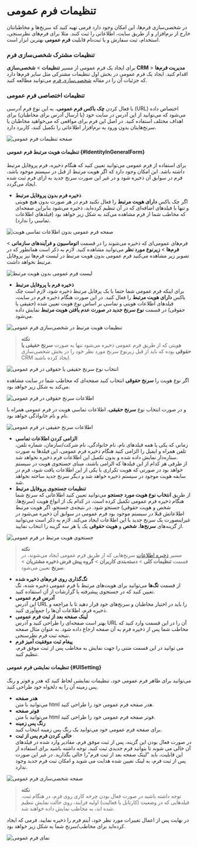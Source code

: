 # تنظیمات فرم عمومی

در شخصی‌سازی فرم‌ها، این امکان وجود دارد فرمی تهیه کنید که سرنخ‌ها و مخاطبانتان خارج از نرم‌افزار و از طریق سایت، اطلاعاتی را ثبت کنند. مثلا برای فرم‌های نظرسنجی، استخدام، ثبت سفارش و یا ثبت‌نام قابلیت **فرم عمومی** بهترین ابزار است.
### تنظیمات مشترک شخصی‌سازی فرم
برای ایجاد یک فرم عمومی از مسیر **تنظیمات** > **شخصی‌سازی CRM** > **مدیریت فرم‌ها** اقدام کنید. ایجاد یک فرم عمومی در بخش اول تنظیمات مشترکی مثل سایر فرم‌ها دارد که جزئیات آن را در مقاله [شخصی‌سازی فرم](https://github.com/1stco/PayamGostarDocs/blob/master/help2.5.4/Settings/Personalization-crm/Form-management/2.6.0/Form-customize-setting.md) می‌توانید مطالعه کنید.

### تنظیمات اختصاصی فرم عمومی
با فعال کردن **چک باکس فرم عمومی**، به این نوع فرم آدرسی (URL) اختصاص داده می‌شود که می‌توانید از این آدرس در سایت خود (یا ارسال آدرس برای مخاطبان) برای اهداف مختلف استفاده کنید. در اصل این فرم برای مواقعی که می‌خواهید مخاطبان یا سرنخ‌هایتان بدون ورود به نرم‌افزار اطلاعاتی را تکمیل کنند، کاربرد دارد.

![صفحه تنظیمات فرم عمومی](./Images/GeneralForm.jpg)

#### تنظیمات هویت مرتبط فرم عمومی {#IdentityInGeneralForm}
برای استفاده از فرم عمومی می‌توانید تعیین کنید که هنگام ذخیره، فرم پروفایل مرتبط داشته باشد. این امکان وجود دارد که اگر هویت مرتبط از قبل در سیستم موجود باشد، فرم در سوابق آن ذخیره شود و در غیر این صورت سرنخ جدید به ازای فرم ثبت شده ایجاد می‌گردد.<br>
- **ذخیره فرم بدون پروفایل مرتبط**<br>
   اگر چک باکس **دارای هویت مرتبط** را فعال نکنید فرم در هر صورت بدون هیچ هویتی و تنها با فیلدهای اضافه‌ای که در آن تنظیم کرده‌اید، ذخیره می‌شود بنابراین صفحه‌ای که مخاطب شما از فرم مشاهده می‌کند به شکل زیر خواهد بود (فیلدهای اطلاعات تماسی را ندارد).

![صفحه فرم عمومی بدون اطلاعات تماسی هویت](./Images/General-Form-Without-Identity.png)

فرم‌های عمومی‌ای که ذخیره می‌شوند را در قسمت **اتوماسیون و فرآیندهای سازمانی** > **فرم‌ها** > **زیرنوع مورد نظر** می‌توانید مشاهده کنید. لازم به ذکر است همانطور که در تصویر زیر مشاهده می‌کنید فرم عمومی بدون هویت مرتبط در لیست فرم‌ها نیز پروفایل مرتبط نخواهد داشت.

![لیست فرم عمومی بدون هویت مرتبط](./Images/ListOfFormWithoutIdentity.png)

- **ذخیره فرم با پروفایل مرتبط**<br>
   برای اینکه فرم عمومی شما حتما با یک پرفایل مرتبط ذخیره شود، لازم است چک باکس **دارای هویت مرتبط** را فعال کنید. در این‌ صورت هنگام ذخیره فرم در سایت، فیلدهای اطلاعات هویتی و تماسی بر اساس نوع هویت تعیین شده (حقیقی یا حقوقی) در قسمت **نوع سرنخ جدید در صورت عدم یافتن هویت مرتبط** نمایش داده می‌شود. 

![تنظیمات هویت مرتبط در شخصی‌سازی فرم عمومی](./Images/Identity-in-general-form.png)

> **نکته**<br>
> هویتی که از طریق فرم عمومی ذخیره می‌شود تنها به صورت **سرنخ حقیقی یا حقوقی** بوده که باید از قبل زیرنوع سرنخ مورد نظر خود را در بخش شخصی‌سازی CRM ایجاد کرده باشید.

![انتخاب نوع سرنخ حقیقی یا حقوقی در فرم عمومی](./Images/TypeOfIdentityInGeneralForm.png)

اگر نوع هویت را **سرنخ حقوقی** انتخاب کنید صفحه‌ای که مخاطب شما در سایت مشاهده می‌کند به شکل زیر خواهد بود.

![اطلاعات سرنخ حقوقی در فرم عمومی](./Images/Organization-Identity-In-General-Form.png)

و در صورت انتخاب نوع **سرنخ حقیقی**، اطلاعات تماسی هویت در فرم عمومی همراه با نام و نام خانوادگی خواهد بود.

![اطلاعات سرنخ حقیقی در فرم عمومی](./Images/Person-In-General-Form.png)

- **الزامی کردن اطلاعات تماسی**<br>
   زمانی که یکی یا همه فیلدهای نام، نام خانوادگی، نام شرکت/سازمان، شماره تلفن، تلفن همراه و ایمیل را الزامی کنید هنگام ذخیره فرم عمومی، این فیلدها به صورت ستاره‌دار نمایش داده شده و بدون تکمیل این اطلاعات فرم ذخیره نخواهد شد.<br>
   از طرفی هر کدام از این فیلدها که الزامی باشند، مبنای جستجوی هویت در سیستم خواهد بود در صورتی که هویت تکراری با یکی از این اطلاعات یافت شود، فرم در سابقه هویت موجود در سیستم ذخیره خواهد شد و دیگر سرنخ جدید ساخته نخواهد شد.
- **تنظیمات جستجوی پروفایل مرتبط**<br>
   از طریق **انتخاب نوع هویت مورد جستجو** می‌توانید تعیین کنید اطلاعاتی که سرنخ شما هنگام ذخیره فرم عمومی تکمیل کرده است، در کدام یک از انواع هویت (سرنخ‌ها، شخص و هویت حقوقی) جستجو شود. در نتیجه‌ی جستجو، اگر هویت مرتبط اطلاعاتش قبلا در سیستم موجود بود فرم عمومی در سوابق آن ذخیره می‌شود در غیراینصورت یک سرنخ جدید با این اطلاعات ایجاد می‌کند. لازم به ذکر است می‌توانید از گزینه‌های **سرنخ‌ها**، **شخص** و **هویت حقوقی** یک یا هر سه گزینه را انتخاب نمایید.<br>

![جستجوی هویت مرتبط در فرم عمومی](./Images/Search-Identity-In-General-Form.png)

> **نکته**<br>
> مسیر [ذخیره اطلاعات](https://github.com/1stco/PayamGostarDocs/blob/master/help2.5.4/Settings/General-settings/User-category/User-category.md) سرنخ‌هایی که از طریق فرم عمومی ایجاد می‌شوند، در قسمت **تنظیمات کلی** > **دسته‌بندی کاربران** > **گروه پیش فرض ذخیره مشتریان** > **سرنخ** تعیین می‌شود.

- **تگ‌گذاری روی فرم‌های ذخیره شده**<br>
  از قسمت **تگ‌ها** می‌توانید برای هویت‌های مرتبط با فرم عمومی ذخیره شده، تگ تعیین کنید که در جستجوی پیشرفته یا گزارشات از آن استفاده کنید.
- **آدرس فرم عمومی**<br> 
   این آدرس URL را باید در اختیار مخاطبان و سرنخ‌های خود قرار دهید تا با مراجعه و ذخیره فرم، اطلاعات آن‌ها را جمع‌آوری کنید.
- **لینک صفحه بعد از ثبت فرم عمومی**<br>
  بهتر است صفحه‌ای را طراحی کنید و آدرس URL آن را در این قسمت وارد کنید که مخاطب شما پس از ذخیره فرم به آن صفحه ارجاع داده شود. به عنوان مثال صفحه نتیجه ثبت فرم نظرسنجی.
- **پیغام ثبت موفقیت آمیز فرم**<br>
   می توانید در این قسمت متنی را جهت نمایش به مخاطب پس از ثبت موفق فرم، تنظیم کنید.
#### تنظیمات نمایشی فرم عمومی {#UISetting}
می‌توانید برای ظاهر فرم عمومی خود، تنظیمات نمایشی لحاظ  کنید که هدر و فوتر و رنگ پس زمینه آن را به دلخواه خود طراحی کنید.

- **هدر صفحه**<br>
  می‌توانید با متن html هدر صفحه فرم عمومی خود را طراحی کنید.
- **فوتر صفحه**<br>
   می‌توانید با متن html فوتر صفحه فرم عمومی خود را طراحی کنید.
- **رنگ پس زمینه**<br>
   برای صفحه فرم عمومی خود می‌توانید یک رنگ پس زمینه انتخاب کنید.
- **خالی کردن فرم پس از ثبت** <br>
   در صورت فعال بودن این گزینه، پس از ثبت موفق فرم، مقادیر وارد شده در فیلدهای آن خالی می شوند تا بتوانید فرم جدیدی ثبت کنید. توجه داشته باشید برای استفاده از این قابلیت، باید "لینک صفحه بعد از ثبت فرم"را خالی بگذارید. در غیر این صورت پس از ثبت فرم، به لینک تعیین شده هدایت می شوید و امکان ثبت فرم جدید وجود ندارد.

![صفحه شخصی‌سازی فرم عمومی](./Images/General-form-customization.png)

> **نکته**<br>
> توجه داشته باشید در صورت فعال بودن چرخه کاری روی فرم، در هنگام ثبت، فیلدهایی که در وضعیت (کارتابل یا فعالیت) اولیه فرایند، روی حالت نمایش تنظیم شده اند، به مخاطب نمایش داده خواهند شد.

در نهایت پس از اعمال تغییرات مورد نظر خود، آیتم فرم را ذخیره نمایید. فرمی که ایجاد کرده‌اید برای مخاطب/سرنخ شما به شکل زیر خواهد بود.

![نمای فرم عمومی](./Images/View-of-general-form.png)
